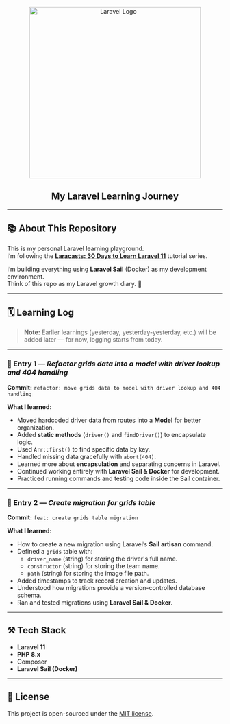 <p align="center">
    <a href="https://laravel.com" target="_blank">
        <img src="https://raw.githubusercontent.com/laravel/art/master/logo-lockup/5%20SVG/2%20CMYK/1%20Full%20Color/laravel-logolockup-cmyk-red.svg" width="400" alt="Laravel Logo">
    </a>
</p>

<h2 align="center">My Laravel Learning Journey</h2>

---

## 📚 About This Repository

This is my personal Laravel learning playground.  
I’m following the **[Laracasts: 30 Days to Learn Laravel 11](https://laracasts.com/series/30-days-to-learn-laravel-11)** tutorial series.  

I’m building everything using **Laravel Sail** (Docker) as my development environment.  
Think of this repo as my Laravel growth diary. 🌱

---

## 🗓 Learning Log

> **Note:** Earlier learnings (yesterday, yesterday-yesterday, etc.) will be added later — for now, logging starts from today.

---

### 📌 Entry 1 — *Refactor grids data into a model with driver lookup and 404 handling*
**Commit:** `refactor: move grids data to model with driver lookup and 404 handling`  

**What I learned:**
- Moved hardcoded driver data from routes into a **Model** for better organization.
- Added **static methods** (`driver()` and `findDriver()`) to encapsulate logic.
- Used `Arr::first()` to find specific data by key.
- Handled missing data gracefully with `abort(404)`.
- Learned more about **encapsulation** and separating concerns in Laravel.
- Continued working entirely with **Laravel Sail & Docker** for development.
- Practiced running commands and testing code inside the Sail container.

---

### 📌 Entry 2 — *Create migration for grids table*
**Commit:** `feat: create grids table migration`  

**What I learned:**
- How to create a new migration using Laravel’s **Sail artisan** command.
- Defined a `grids` table with:
  - `driver_name` (string) for storing the driver's full name.
  - `constructor` (string) for storing the team name.
  - `path` (string) for storing the image file path.
- Added timestamps to track record creation and updates.
- Understood how migrations provide a version-controlled database schema.
- Ran and tested migrations using **Laravel Sail & Docker**.

---

## ⚒ Tech Stack
- **Laravel 11**
- **PHP 8.x**
- Composer
- **Laravel Sail (Docker)**

---

## 📜 License
This project is open-sourced under the [MIT license](https://opensource.org/licenses/MIT).
